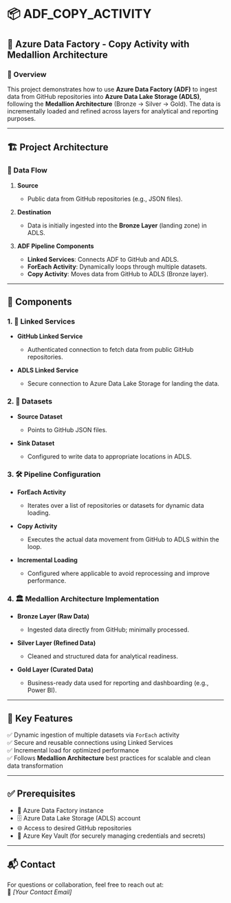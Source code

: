 # 📦 ADF_COPY_ACTIVITY

## 📘 Azure Data Factory - Copy Activity with Medallion Architecture

### 🧾 Overview

This project demonstrates how to use **Azure Data Factory (ADF)** to ingest data from GitHub repositories into **Azure Data Lake Storage (ADLS)**, following the **Medallion Architecture** (Bronze → Silver → Gold). The data is incrementally loaded and refined across layers for analytical and reporting purposes.

---

## 🏗️ Project Architecture

### 🔄 Data Flow

1. **Source**  
   - Public data from GitHub repositories (e.g., JSON files).

2. **Destination**  
   - Data is initially ingested into the **Bronze Layer** (landing zone) in ADLS.

3. **ADF Pipeline Components**
   - **Linked Services**: Connects ADF to GitHub and ADLS.
   - **ForEach Activity**: Dynamically loops through multiple datasets.
   - **Copy Activity**: Moves data from GitHub to ADLS (Bronze layer).

---

## 🔧 Components

### 1. 🔗 Linked Services
- **GitHub Linked Service**  
  - Authenticated connection to fetch data from public GitHub repositories.
  
- **ADLS Linked Service**  
  - Secure connection to Azure Data Lake Storage for landing the data.

### 2. 📁 Datasets
- **Source Dataset**  
  - Points to GitHub JSON files.
  
- **Sink Dataset**  
  - Configured to write data to appropriate locations in ADLS.

### 3. 🛠️ Pipeline Configuration
- **ForEach Activity**  
  - Iterates over a list of repositories or datasets for dynamic data loading.
  
- **Copy Activity**  
  - Executes the actual data movement from GitHub to ADLS within the loop.
  
- **Incremental Loading**  
  - Configured where applicable to avoid reprocessing and improve performance.

### 4. 🏛️ Medallion Architecture Implementation
- **Bronze Layer (Raw Data)**  
  - Ingested data directly from GitHub; minimally processed.

- **Silver Layer (Refined Data)**  
  - Cleaned and structured data for analytical readiness.

- **Gold Layer (Curated Data)**  
  - Business-ready data used for reporting and dashboarding (e.g., Power BI).

---

## 🌟 Key Features

✅ Dynamic ingestion of multiple datasets via `ForEach` activity  
✅ Secure and reusable connections using Linked Services  
✅ Incremental load for optimized performance  
✅ Follows **Medallion Architecture** best practices for scalable and clean data transformation

---

## ✅ Prerequisites

- 🔧 Azure Data Factory instance  
- 🗄️ Azure Data Lake Storage (ADLS) account  
- 🌐 Access to desired GitHub repositories  
- 🔐 Azure Key Vault (for securely managing credentials and secrets)

---

## 📬 Contact

For questions or collaboration, feel free to reach out at:  
📧 *[Your Contact Email]*
